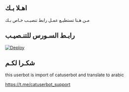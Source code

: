 ## اهـلا بـك
مـن هـنا تستطيـع عمـل رابط تنصيـب خـاص بـك

## رابـط السـورس للتنـصيـب

[![Deploy](https://www.herokucdn.com/deploy/button.svg)](https://heroku.com/deploy?template=https://github.com/drokst/jmthon)

## شكـرا لكـم 


this userbot is import of catuserbot and translate to arabic

https://t.me/catuserbot_support

